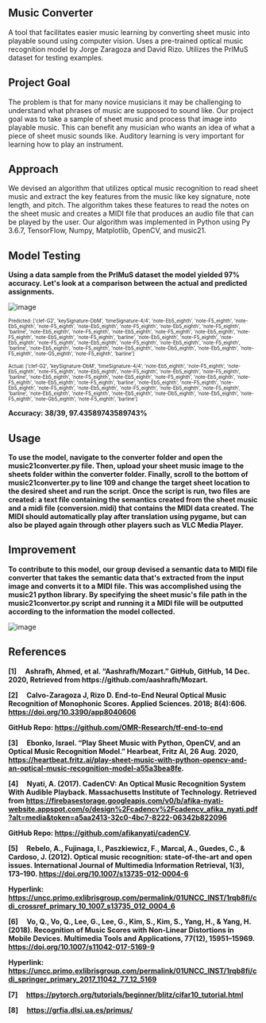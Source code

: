 ## <b>Music Converter</b>

A tool that facilitates easier music learning by converting sheet music into playable sound using computer vision. Uses a pre-trained optical music recognition model by Jorge Zaragoza and David Rizo. Utilizes the PrIMuS dataset for testing examples.


## <b>Project Goal</b>

The problem is that for many novice musicians it may be challenging to understand what phrases of music are supposed to sound like. Our project goal was to take a sample of sheet music and process that image into playable music. This can benefit any musician who wants an idea of what a piece of sheet music sounds like. Auditory learning is very important for learning how to play an instrument.


## <b>Approach</b>

We devised an algorithm that utilizes optical music recognition to read sheet music and extract the key features from the music like key signature, note length, and pitch. The algorithm takes these features to read the notes on the sheet music and creates a MIDI file that produces an audio file that can be played by the user. Our algorithm was implemented in Python using Py 3.6.7, TensorFlow, Numpy, Matplotlib, OpenCV, and music21.


## <b>Model Testing</b>
<b>Using a data sample from the PrIMuS dataset the model yielded 97% accuracy. Let's look at a comparison between the actual and predicted assignments.</b>

![image](https://user-images.githubusercontent.com/37620953/117707732-e7fc0580-b19c-11eb-8e2e-0aa0bbeb0ca1.png)

<sub><sup>Predicted: ['clef-G2', 'keySignature-DbM', 'timeSignature-4/4', 'note-Eb5_eighth', 'note-F5_eighth', 'note-Eb5_eighth', 'note-F5_eighth', 'note-Eb5_eighth', 'note-F5_eighth', 'note-Eb5_eighth', 'note-F5_eighth', 'barline', 'note-Eb5_eighth', 'note-F5_eighth', 'note-Eb5_eighth', 'note-F5_eighth', 'note-Eb5_eighth', 'note-F5_eighth', 'note-Eb5_eighth', 'note-F5_eighth', 'barline', 'note-Eb5_eighth', 'note-F5_eighth', 'note-Eb5_eighth', 'note-F5_eighth', 'note-Eb5_eighth', 'note-F5_eighth', 'note-Eb5_eighth', 'note-F5_eighth', 'barline', 'note-Eb5_eighth', 'note-F5_eighth', 'note-Eb5_eighth', 'note-Db5_eighth', 'note-Eb5_eighth', 'note-F5_eighth', 'note-G5_eighth', 'note-F5_eighth', 'barline']</sub></sup>

<sub><sup>Actual:    ['clef-G2', 'keySignature-DbM', 'timeSignature-4/4', 'note-Eb5_eighth', 'note-F5_eighth', 'note-Eb5_eighth', 'note-F5_eighth', 'note-Eb5_eighth', 'note-F5_eighth', 'note-Eb5_eighth', 'note-F5_eighth', 'barline', 'note-Eb5_eighth', 'note-F5_eighth', 'note-Eb5_eighth', 'note-F5_eighth', 'note-Eb5_eighth', 'note-F5_eighth', 'note-Eb5_eighth', 'note-F5_eighth', 'barline', 'note-Eb5_eighth', 'note-F5_eighth', 'note-Eb5_eighth', 'note-F5_eighth', 'note-Eb5_eighth', 'note-F5_eighth', 'note-Eb5_eighth', 'note-F5_eighth', 'barline', 'note-Eb5_eighth', 'note-F5_eighth', 'note-Eb5_eighth', 'note-Db5_eighth', 'note-Eb5_eighth', 'note-F5_eighth', 'note-Gb5_eighth', 'note-F5_eighth', 'barline']</sub></sup>

<b>Accuracy: 38/39,  97.43589743589743%</b>

## <b>Usage</b>
<b>To use the model, navigate to the converter folder and open the music21converter.py file. Then, upload your sheet music image to the sheets folder within the converter folder. Finally, scroll to the bottom of music21converter.py to line 109 and change the target sheet location to the desired sheet and run the script. Once the script is run, two files are created: a text file containing the semantics created from the sheet music and a midi file (conversion.midi) that contains the MIDI data created. The MIDI should automatically play after translation using pygame, but can also be played again through other players such as VLC Media Player.</b>

## <b>Improvement</b>


<b>To contribute to this model, our group devised a semantic data to MIDI file converter that takes the semantic data that's extracted from the input image and converts it to a MIDI file. This was accomplished using the music21 python library. By specifying the sheet music's file path in the music21convertor.py script and running it a MIDI file will be outputted according to the information the model collected.</b>

![image](https://user-images.githubusercontent.com/37620953/117709788-5641c780-b19f-11eb-8602-72dfad095396.png)


## <b>References</b>

<b>
[1]  Ashrafh, Ahmed, et al. “Aashrafh/Mozart.” GitHub, GitHub, 14 Dec. 2020, Retrieved from https://github.com/aashrafh/Mozart.

[2]  Calvo-Zaragoza J, Rizo D. End-to-End Neural Optical Music Recognition of Monophonic Scores. Applied Sciences. 2018; 8(4):606. https://doi.org/10.3390/app8040606

GitHub Repo: https://github.com/OMR-Research/tf-end-to-end

[3]  Ebonko, Israel. “Play Sheet Music with Python, OpenCV, and an Optical Music Recognition Model.” Hearbeat, Fritz AI, 26 Aug. 2020, https://heartbeat.fritz.ai/play-sheet-music-with-python-opencv-and-an-optical-music-recognition-model-a55a3bea8fe.

[4]  Nyati, A. (2017). CadenCV: An Optical Music Recognition System With Audible Playback. Massachusetts Institute of Technology. Retrieved from https://firebasestorage.googleapis.com/v0/b/afika-nyati-website.appspot.com/o/design%2Fcadencv%2Fcadencv_afika_nyati.pdf?alt=media&token=a5aa2413-32c0-4bc7-8222-06342b822096

GitHub Repo: https://github.com/afikanyati/cadenCV. 

[5]  Rebelo, A., Fujinaga, I., Paszkiewicz, F., Marcal, A., Guedes, C., & Cardoso, J. (2012). Optical music recognition: state-of-the-art and open issues. International Journal of Multimedia Information Retrieval, 1(3), 173–190. https://doi.org/10.1007/s13735-012-0004-6

Hyperlink: https://uncc.primo.exlibrisgroup.com/permalink/01UNCC_INST/1rqb8fi/cdi_crossref_primary_10_1007_s13735_012_0004_6

[6]  Vo, Q., Vo, Q., Lee, G., Lee, G., Kim, S., Kim, S., Yang, H., & Yang, H. (2018). Recognition of Music Scores with Non-Linear Distortions in Mobile Devices. Multimedia Tools and Applications, 77(12), 15951–15969. https://doi.org/10.1007/s11042-017-5169-9

Hyperlink: https://uncc.primo.exlibrisgroup.com/permalink/01UNCC_INST/1rqb8fi/cdi_springer_primary_2017_11042_77_12_5169

[7]  https://pytorch.org/tutorials/beginner/blitz/cifar10_tutorial.html

[8]  https://grfia.dlsi.ua.es/primus/

</b>

